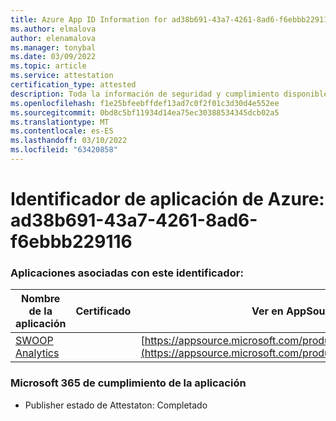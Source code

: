 ```yaml
---
title: Azure App ID Information for ad38b691-43a7-4261-8ad6-f6ebbb229116
ms.author: elmalova
author: elenamalova
ms.manager: tonybal
ms.date: 03/09/2022
ms.topic: article
ms.service: attestation
certification_type: attested
description: Toda la información de seguridad y cumplimiento disponible para ad38b691-43a7-4261-8ad6-f6ebbb229116.
ms.openlocfilehash: f1e25bfeebffdef13ad7c0f2f01c3d30d4e552ee
ms.sourcegitcommit: 0bd8c5bf11934d14ea75ec30388534345dcb02a5
ms.translationtype: MT
ms.contentlocale: es-ES
ms.lasthandoff: 03/10/2022
ms.locfileid: "63420858"
---
```

# <a name="azure-app-id-ad38b691-43a7-4261-8ad6-f6ebbb229116"></a>Identificador de aplicación de Azure: ad38b691-43a7-4261-8ad6-f6ebbb229116


### <a name="apps-associated-with-this-id"></a>Aplicaciones asociadas con este identificador:
| **Nombre de la aplicación** | **Certificado** | **Ver en AppSource** |
|--------------|---------------|-----------------------|
| [SWOOP Analytics](https://docs.microsoft.com/microsoft-365-app-certification/forward/WA200000877) |  | [https://appsource.microsoft.com/product/office/WA200000877](https://appsource.microsoft.com/product/office/WA200000877) |

### <a name="microsoft-365-app-compliance-status"></a>Microsoft 365 de cumplimiento de la aplicación
- Publisher estado de Attestaton: Completado
